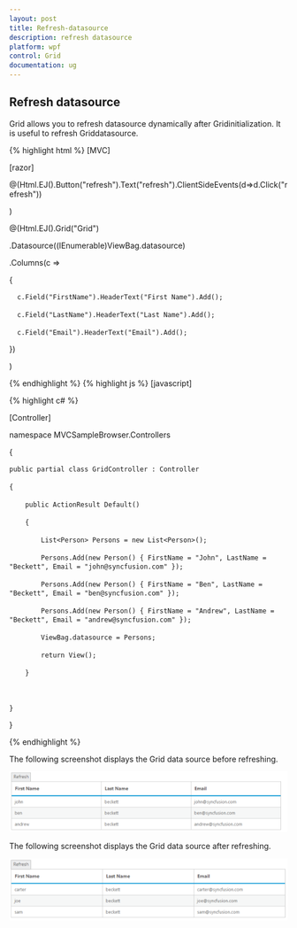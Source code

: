 ```yaml
---
layout: post
title: Refresh-datasource
description: refresh datasource
platform: wpf
control: Grid
documentation: ug
---
```


## Refresh datasource

Grid allows you to refresh datasource dynamically after Gridinitialization. It is useful to refresh Griddatasource.


{% highlight html %}
[MVC]



[razor]



@(Html.EJ().Button("refresh").Text("refresh").ClientSideEvents(d=>d.Click("refresh"))

)

@(Html.EJ().Grid<Person>("Grid")

   .Datasource((IEnumerable<object>)ViewBag.datasource)

   .Columns(c =>

   {

      c.Field("FirstName").HeaderText("First Name").Add();

      c.Field("LastName").HeaderText("Last Name").Add();

      c.Field("Email").HeaderText("Email").Add();

   })

   )


{% endhighlight  %}
{% highlight js %}
[javascript]



<script type="text/javascript" >

    var newData = [

        { FirstName: "Carter", LastName: "Beckett", Email: "carter@syncfusion.com" },

        { FirstName: "Joe", LastName: "Beckett", Email: "joe@syncfusion.com" },

        { FirstName: "Sam", LastName: "Beckett", Email: "sam@syncfusion.com" }

    ];



    function refresh() {

        $("#Grid").ejGrid("dataSource", newData);

    }
{% endhighlight  %}



</script>

{% highlight c# %}

[Controller]

namespace MVCSampleBrowser.Controllers

{

    public partial class GridController : Controller

    {

        public ActionResult Default()

        {

            List<Person> Persons = new List<Person>();

            Persons.Add(new Person() { FirstName = "John", LastName = "Beckett", Email = "john@syncfusion.com" });

            Persons.Add(new Person() { FirstName = "Ben", LastName = "Beckett", Email = "ben@syncfusion.com" });

            Persons.Add(new Person() { FirstName = "Andrew", LastName = "Beckett", Email = "andrew@syncfusion.com" });

            ViewBag.datasource = Persons;

            return View();

        }



    }

}



{% endhighlight  %}

The following screenshot displays the Grid data source before refreshing.



![](Refresh-datasource_images/Refresh-datasource_img1.png)



The following screenshot displays the Grid data source after refreshing.

![](Refresh-datasource_images/Refresh-datasource_img2.png)




